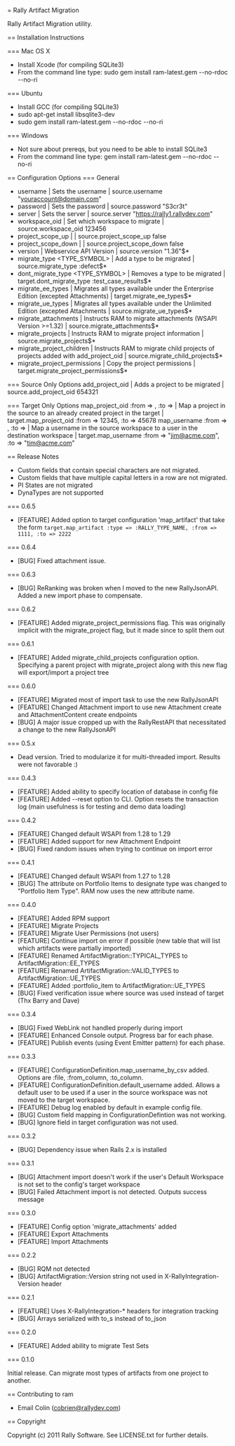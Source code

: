 = Rally Artifact Migration

Rally Artifact Migration utility.

== Installation Instructions

=== Mac OS X

* Install Xcode (for compiling SQLite3)
* From the command line type: sudo gem install ram-latest.gem --no-rdoc --no-ri

=== Ubuntu

* Install GCC (for compiling SQLite3)
* sudo apt-get install libsqlite3-dev
* sudo gem install ram-latest.gem --no-rdoc --no-ri

=== Windows

* Not sure about prereqs, but you need to be able to install SQLite3
* From the command line type: gem install ram-latest.gem --no-rdoc --no-ri

== Configuration Options
=== General
* username <STRING>                                    | Sets the username                                                                | source.username "youraccount@domain.com"
* password <STRING>                                    | Sets the password                                                                | source.password "S3cr3t"
* server <STRING>                                      | Sets the server                                                                  | source.server "https://rally1.rallydev.com"
* workspace_oid <INTEGER>                              | Set which workspace to migrate                                                   | source.workspace_oid 123456
* project_scope_up <BOOLEAN>                           |                                                                                  | source.project_scope_up false
* project_scope_down <BOOLEAN>                         |                                                                                  | source.project_scope_down false
* version <STRING>                                     | Webservice API Version                                                           | source.version "1.36"$* 
* migrate_type <TYPE_SYMBOL>                           | Add a type to be migrated                                                        | source.migrate_type :defect$* 
* dont_migrate_type <TYPE_SYMBOL>                      | Removes a type to be migrated                                                    | target.dont_migrate_type :test_case_results$* 
* migrate_ee_types                                     | Migrates all types available under the Enterprise Edition (excepted Attachments) | target.migrate_ee_types$* 
* migrate_ue_types                                     | Migrates all types available under the Unlimited Edition (excepted Attachments   | source.migrate_ue_types$* 
* migrate_attachments                                  | Instructs RAM to migrate attachments (WSAPI Version >=1.32)                      | source.migrate_attachments$* 
* migrate_projects                                     | Instructs RAM to migrate project information                                     | source.migrate_projects$* 
* migrate_project_children                             | Instructs RAM to migrate child projects of projects added with add_project_oid   | source.migrate_child_projects$* 
* migrate_project_permissions                          | Copy the project permissions                                                     | target.migrate_project_permissions$* 

=== Source Only Options
add_project_oid <INTEGER>                            | Adds a project to be migrated                                                    | source.add_project_oid 654321

=== Target Only Options
map_project_oid :from => <INTEGER>, :to => <INTEGER> | Map a project in the source to an already created project in the target          | target.map_project_oid :from => 12345, :to => 45678
map_username :from => <STRING>, :to => <STRING>      | Map a username in the source workspace to a user in the destination workspace    | target.map_username :from => "jim@acme.com", :to => "tim@acme.com"


== Release Notes

* Custom fields that contain special characters are not migrated.
* Custom fields that have multiple capital letters in a row are not migrated.
* PI States are not migrated
* DynaTypes are not supported

=== 0.6.5
* [FEATURE] Added option to target configuration 'map_artifact' that take the form `target.map_artifact :type => :RALLY_TYPE_NAME, :from => 1111, :to => 2222`

=== 0.6.4
* [BUG] Fixed attachment issue.

=== 0.6.3
* [BUG] ReRanking was broken when I moved to the new RallyJsonAPI.  Added a new import phase to compensate.

=== 0.6.2
* [FEATURE] Added migrate_project_permissions flag.  This was originally implicit with the migrate_project flag, but it made since to split them out

=== 0.6.1
* [FEATURE] Added migrate_child_projects configuration option.  Specifying a parent project with migrate_project along with this new flag will export/import a project tree

=== 0.6.0
* [FEATURE] Migrated most of import task to use the new RallyJsonAPI
* [FEATURE] Changed Attachment import to use new Attachment create and AttachmentContent create endpoints
* [BUG] A major issue cropped up with the RallyRestAPI that necessitated a change to the new RallyJsonAPI

=== 0.5.x
* Dead version.  Tried to modularize it for multi-threaded import.  Results were not favorable :)

=== 0.4.3
* [FEATURE] Added ability to specify location of database in config file
* [FEATURE] Added --reset option to CLI.  Option resets the transaction log (main usefulness is for testing and demo data loading)

=== 0.4.2
* [FEATURE] Changed default WSAPI from 1.28 to 1.29
* [FEATURE] Added support for new Attachment Endpoint
* [BUG] Fixed random issues when trying to continue on import error

=== 0.4.1
* [FEATURE] Changed default WSAPI from 1.27 to 1.28
* [BUG] The attribute on Portfolio Items to designate type was changed to "Portfolio Item Type". RAM now uses the new attribute name.

=== 0.4.0
* [FEATURE] Added RPM support
* [FEATURE] Migrate Projects
* [FEATURE] Migrate User Permissions (not users)
* [FEATURE] Continue import on error if possible (new table that will list which artifacts were partially imported)
* [FEATURE] Renamed ArtifactMigration::TYPICAL_TYPES to ArtifactMigration::EE_TYPES
* [FEATURE] Renamed ArtifactMigration::VALID_TYPES to ArtifactMigration::UE_TYPES
* [FEATURE] Added :portfolio_item to ArtifactMigration::UE_TYPES
* [BUG] Fixed verification issue where source was used instead of target (Thx Barry and Dave)

=== 0.3.4

* [BUG] Fixed WebLink not handled properly during import
* [FEATURE] Enhanced Console output.  Progress bar for each phase.
* [FEATURE] Publish events (using Event Emitter pattern) for each phase.

=== 0.3.3

* [FEATURE] ConfigurationDefinition.map_username_by_csv added. Options are  :file, :from_column, :to_column.
* [FEATURE] ConfigurationDefinition.default_username added.  Allows a default user to be used if a user in the source workspace was not moved to the target workspace.
* [FEATURE] Debug log enabled by default in example config file.
* [BUG] Custom field mapping in ConfigurationDefintion was not working.
* [BUG] Ignore field in target configuration was not used.

=== 0.3.2

* [BUG] Dependency issue when Rails 2.x is installed

=== 0.3.1

* [BUG] Attachment import doesn't work if the user's Default Workspace is not set to the config's target workspace
* [BUG] Failed Attachment import is not detected.  Outputs success message

=== 0.3.0

* [FEATURE] Config option 'migrate_attachments' added
* [FEATURE] Export Attachments
* [FEATURE] Import Attachments

=== 0.2.2

* [BUG] RQM not detected
* [BUG] ArtifactMigration::Version string not used in X-RallyIntegration-Version header

=== 0.2.1

* [FEATURE] Uses X-RallyIntegration-* headers for integration tracking
* [BUG] Arrays serialized with to_s instead of to_json

=== 0.2.0

* [FEATURE] Added ability to migrate Test Sets

=== 0.1.0

Initial release.  Can migrate most types of artifacts from one project to another.


== Contributing to ram
 
* Email Colin (cobrien@rallydev.com)

== Copyright

Copyright (c) 2011 Rally Software. See LICENSE.txt for
further details.

